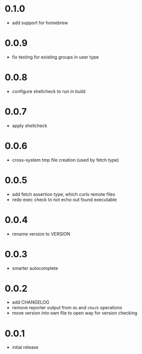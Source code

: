 # 0.1.0
- add support for homebrew

# 0.0.9
- fix testing for existing groups in user type

# 0.0.8
- configure shellcheck to run in build

# 0.0.7
- apply shellcheck

# 0.0.6
- cross-system tmp file creation (used by fetch type)

# 0.0.5
- add fetch assertion type, which curls remote files
- redo exec check to not echo out found executable

# 0.0.4
- rename version to VERSION

# 0.0.3
- smarter autocomplete

# 0.0.2
- add CHANGELOG
- remove reporter output from `do` and `check` operations
- move version into own file to open way for version checking

# 0.0.1
- intial release
